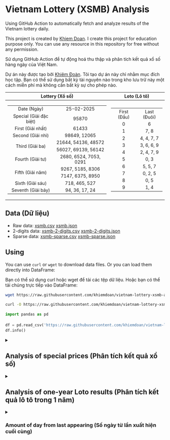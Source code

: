 # Vietnam Lottery (XSMB) Analysis

Using GitHub Action to automatically fetch and analyze results of the Vietnam lottery daily.

This project is created by [Khiem Doan](https://github.com/khiemdoan). I create this project for education purpose only. You can use any resource in this repository for free without any permission.

Sử dụng GitHub Action để tự động hoá thu thập và phân tích kết quả xổ số hàng ngày của Việt Nam.

Dự án này được tạo bởi [Khiêm Đoàn](https://github.com/khiemdoan). Tôi tạo dự án này chỉ nhằm mục đích học tập. Bạn có thể sử dụng bất kỳ tài nguyên nào trong kho lưu trữ này một cách miễn phí mà không cần bất kỳ sự cho phép nào.

| Lottery (Xổ số) | Loto (Lô tô) |
| :------------: | :----------: |
| <table><tr><td>Date (Ngày)</td><td>25-02-2025</td></tr><tr><td>Special (Giải đặc biệt)</td><td>95870</td></tr><tr><td>First (Giải nhất)</td><td>61433</td></tr><tr><td>Second (Giải nhì)</td><td>98649, 12065</td></tr><tr><td rowspan="2">Third (Giải ba)</td><td>21644, 54136, 48572</td></tr><tr><td>56027, 69139, 56142</td></tr><tr><td>Fourth (Giải tư)</td><td>2680, 6524, 7053, 0291</td></tr><tr><td rowspan="2">Fifth (Giải năm)</td><td>9267, 5185, 8306</td></tr><tr><td>7147, 6375, 8950</td></tr><tr><td>Sixth (Giải sáu)</td><td>718, 465, 527</td></tr><tr><td>Seventh (Giải bảy)</td><td>94, 36, 17, 24</td></tr></table> | <table><tr><td>First (Đầu)</td><td>Last (Đuôi)</td></tr><tr><td>0</td><td>6</td></tr><tr><td>1</td><td>7, 8</td></tr><tr><td>2</td><td>4, 4, 7, 7</td></tr><tr><td>3</td><td>3, 6, 6, 9</td></tr><tr><td>4</td><td>2, 4, 7, 9</td></tr><tr><td>5</td><td>0, 3</td></tr><tr><td>6</td><td>5, 5, 7</td></tr><tr><td>7</td><td>0, 2, 5</td></tr><tr><td>8</td><td>0, 5</td></tr><tr><td>9</td><td>1, 4</td></tr></table> |

## Data (Dữ liệu)

* Raw data: [xsmb.csv](https://raw.githubusercontent.com/khiemdoan/vietnam-lottery-xsmb-analysis/refs/heads/main/data/xsmb.csv) [xsmb.json](https://raw.githubusercontent.com/khiemdoan/vietnam-lottery-xsmb-analysis/refs/heads/main/data/xsmb.json)
* 2-digits data: [xsmb-2-digits.csv](https://raw.githubusercontent.com/khiemdoan/vietnam-lottery-xsmb-analysis/refs/heads/main/data/xsmb-2-digits.csv) [xsmb-2-digits.json](https://raw.githubusercontent.com/khiemdoan/vietnam-lottery-xsmb-analysis/refs/heads/main/data/xsmb-2-digits.json)
* Sparse data: [xsmb-sparse.csv](https://raw.githubusercontent.com/khiemdoan/vietnam-lottery-xsmb-analysis/refs/heads/main/data/xsmb-sparse.csv) [xsmb-sparse.json](https://raw.githubusercontent.com/khiemdoan/vietnam-lottery-xsmb-analysis/refs/heads/main/data/xsmb-sparse.json)

## Using

You can use `curl` or `wget` to download data files. Or you can load them directly into DataFrame:

Bạn có thể sử dụng curl hoặc wget để tải các tệp dữ liệu. Hoặc bạn có thể tải chúng trực tiếp vào DataFrame:

```sh
wget https://raw.githubusercontent.com/khiemdoan/vietnam-lottery-xsmb-analysis/refs/heads/main/data/xsmb.csv
```

```sh
curl -O https://raw.githubusercontent.com/khiemdoan/vietnam-lottery-xsmb-analysis/refs/heads/main/data/xsmb-2-digits.csv
```

```python
import pandas as pd

df = pd.read_csv('https://raw.githubusercontent.com/khiemdoan/vietnam-lottery-xsmb-analysis/refs/heads/main/data/xsmb-sparse.csv')
df.info()
```

<details>
  <summary><h2>Analysis of special prices (Phân tích kết quả xổ số)</h2></summary>
  <h3>Amount of day from last appearing (Số ngày từ lần xuất hiện cuối cùng)</h3>

  ![Delta](images/special_delta.jpg)

  <h3>Top 10 amount of day from last appearing (Top 10 số lâu chưa xuất hiện)</h3>

  ![Delta top 10](images/special_delta_top_10.jpg)
</details>

<details>
  <summary><h2>Analysis of one-year Loto results (Phân tích kết quả lô tô trong 1 năm)</h2></summary>

  Max: 122. Min: 62.

  Mean: 97.74. Standard deviation: 11.08.

  <h3>Detail (Chi tiết)</h3>

  ![Detail](images/heatmap.jpg)

  <h3>Top 10</h3>

  ![Top 10](images/top-10.jpg)

  <h3>Distribution (Phân bổ)</h3>

  ![Distribution](images/distribution.jpg)
</details>

<details>
  <summary><h3>Amount of day from last appearing (Số ngày từ lần xuất hiện cuối cùng)</h2></summary>

  ![Delta](images/delta.jpg)

  <h3>Top 10 amount of day from last appearing (Top 10 số lâu chưa xuất hiện)</h3>

  ![Delta top 10](images/delta_top_10.jpg)
</details>